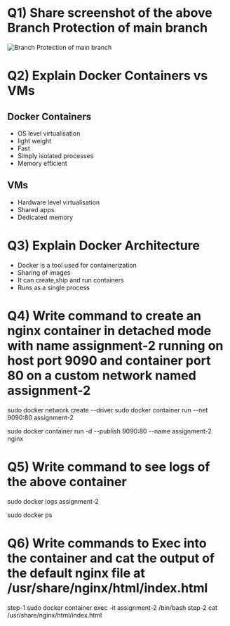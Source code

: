 # Q1) Share screenshot of the above Branch Protection of main branch

![Branch Protection of main branch](https://user-images.githubusercontent.com/62700476/194774394-a514f13d-35b8-42e2-90a0-0504059f3fad.png)


# Q2) Explain Docker Containers vs VMs

## Docker Containers

- OS level virtualisation
- light weight
- Fast
- Simply isolated processes 
- Memory efficient

## VMs

- Hardware level virtualisation
- Shared apps
- Dedicated memory

# Q3) Explain Docker Architecture

- Docker is a tool used for containerization
- Sharing of images
- It can create,ship and run containers
- Runs as a single process

# Q4) Write command to create an nginx container in detached mode with name assignment-2 running on host port 9090 and container port 80 on a custom network named assignment-2

sudo docker network create --driver
sudo docker container run --net 9090:80 assignment-2 

sudo docker container run -d --publish 9090:80 --name assignment-2 nginx

# Q5) Write command to see logs of the above container

sudo docker logs assignment-2

sudo docker ps

# Q6) Write commands to Exec into the container and cat the output of the default nginx file at /usr/share/nginx/html/index.html

step-1 sudo docker container exec -it assignment-2 /bin/bash 
step-2  cat /usr/share/nginx/html/index.html

